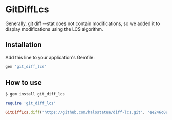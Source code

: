 # GitDiffLcs

Generally, git diff --stat does not contain modifications, so we added it to display modifications using the LCS algorithm.

## Installation

Add this line to your application's Gemfile:

```ruby
gem 'git_diff_lcs'
```

## How to use
```
$ gem install git_diff_lcs
```

```ruby
require 'git_diff_lcs'

GitDiffLcs.diff('https://github.com/halostatue/diff-lcs.git', 'ee246c0924f0d1fa0d1be0a5503215da7f15903f', 'main')
```
